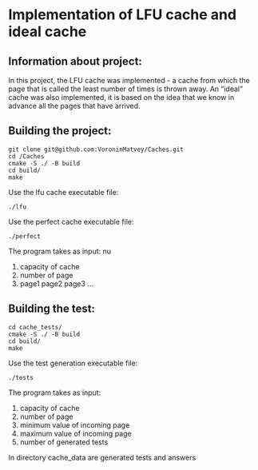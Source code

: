 # Implementation of LFU cache and ideal cache
## Information about project:
In this project, the LFU cache was implemented  -  a cache from which the page that is called the least number of times is thrown away. An “ideal” cache was also implemented, it is based on the idea that we know in advance all the pages that have arrived.
## Building the project:
```
git clone git@github.com:VoroninMatvey/Caches.git
cd /Caches
cmake -S ./ -B build
cd build/
make
```
Use the lfu cache executable file:
```
./lfu
```
Use the perfect cache executable file:
```
./perfect
```
The program takes as input: nu
1) capacity of cache
2) number of page
3) page1  page2  page3 ...
## Building the test:
```
cd cache_tests/
cmake -S ./ -B build
cd build/
make
```
Use the test generation executable file:
```
./tests
```
The program takes as input:
1) capacity of cache
2) number of page
3) minimum value of incoming page
4) maximum value of incoming page
5) number of generated tests

In directory cache_data are generated tests and answers
